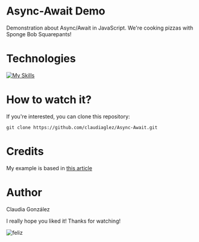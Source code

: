 # Async-Await Demo
Demonstration about Async/Await in JavaScript. We're cooking pizzas with Sponge Bob Squarepants!

# Technologies
[![My Skills](https://skillicons.dev/icons?i=html,css,js)](https://skillicons.dev)

# How to watch it?
If you're interested, you can clone this repository:  

```git clone https://github.com/claudiaglez/Async-Await.git```

# Credits
My example is based in [this article](https://www.freecodecamp.org/news/async-await-javascript-tutorial-explained-by-making-pizza/)


# Author 
Claudia González  

I really hope you liked it! Thanks for watching!

![feliz](https://github.com/claudiaglez/Async-Await/assets/149194695/4272ec11-1cbc-4f17-b6e6-2bbf0de1d752)

